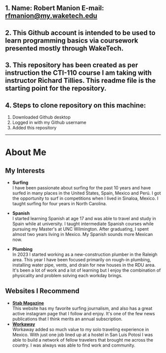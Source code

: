 ## 1. Name: Robert Manion E-mail: rfmanion@my.waketech.edu
## 2. This Github account is intended to be used to learn programming basics via coursework presented mostly through WakeTech. 
## 3. This repository has been created as per instruction the CTI-110 course I am taking with instructor Richard Tillies. This readme file is the starting point for the repository.
## 4. Steps to clone repository on this machine:
1. Downloaded Github desktop
2. Logged in with my Github username
3. Added this repository
-------------------------------
# About Me
## My Interests
* **Surfing**  
 I have been passionate about surfing for the past 10 years and have surfed in many places in the United States, Spain, Mexico and Perú. I got the opportunity to surf in competitions when I lived in Sinaloa, Mexico. I taught surfing for four years in North Carolina. 

 * **Spanish**  
  I started learning Spanish at age 17 and was able to travel and study in Spain while at university. I taught intermediate Spanish courses while pursuing my Master's at UNC Wilmington. After graduating, I spent almost two years living in Mexico. My Spanish sounds more Mexican now. 

  * **Plumbing**  
   In 2023 I started working as a new-construction plumber in the Raleigh area. This year I have been focused primarily on rough-in plumbing, installing water pipe, vents, and drain for new houses in the RDU area. It's been a lot of work and a lot of learning but I enjoy the combination of physicality and problem solving each workday brings. 

## Websites I Recommend
* [**Stab Magazine**](https://stabmag.com)  
 This website has my favorite surfing journalism, and also has a great active instagram page that I follow and enjoy. It's one of the few news publications that I think merits an annual subscription. 
 * [**Workaway**](https://www.workaway.info)  
  Workaway added so much value to my solo traveling experience in Mexico. With just one job lined up at a hostel in San Luis Potosí I was able to build a network of fellow travelers that brought me across the country. I was always was able to find work and community. 

